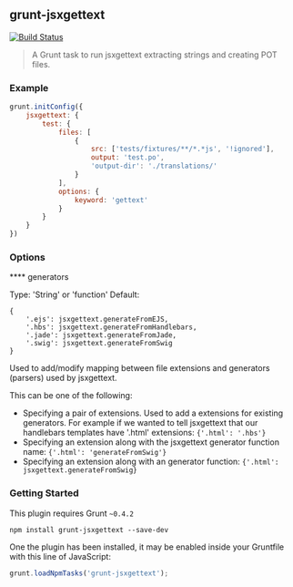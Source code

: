 ## grunt-jsxgettext
[![Build Status](https://travis-ci.org/Mindflash/grunt-jsxgettext.png?branch=master)](https://travis-ci.org/Mindflash/grunt-jsxgettext)
> A Grunt task to run jsxgettext extracting strings and creating POT files.

### Example
```js
grunt.initConfig({
	jsxgettext: {
		test: {
			files: [
				{
					src: ['tests/fixtures/**/*.*js', '!ignored'],
					output: 'test.po',
					'output-dir': './translations/'
				}
			],
			options: {
				keyword: 'gettext'
			}
		}
	}
})
```

### Options

**** generators

Type: 'String' or 'function'
Default:
```
{
    '.ejs': jsxgettext.generateFromEJS,
    '.hbs': jsxgettext.generateFromHandlebars,
    '.jade': jsxgettext.generateFromJade,
    '.swig': jsxgettext.generateFromSwig
}
```
Used to add/modify mapping between file extensions and generators (parsers) used by jsxgettext.

This can be one of the following:

- Specifying a pair of extensions. Used to add a extensions for existing generators. For example 
if we wanted to tell jsxgettext that our handlebars templates have '.html' extensions: ```{'.html': '.hbs'}```
- Specifying an extension along with the jsxgettext generator function name: ```{'.html': 'generateFromSwig'}```
- Specifying an extension along with an generator function: ```{'.html': jsxgettext.generateFromSwig}```


### Getting Started
This plugin requires Grunt `~0.4.2`
```shell
npm install grunt-jsxgettext --save-dev
```
One the plugin has been installed, it may be enabled inside your Gruntfile with this line of JavaScript:
```js
grunt.loadNpmTasks('grunt-jsxgettext');
```
